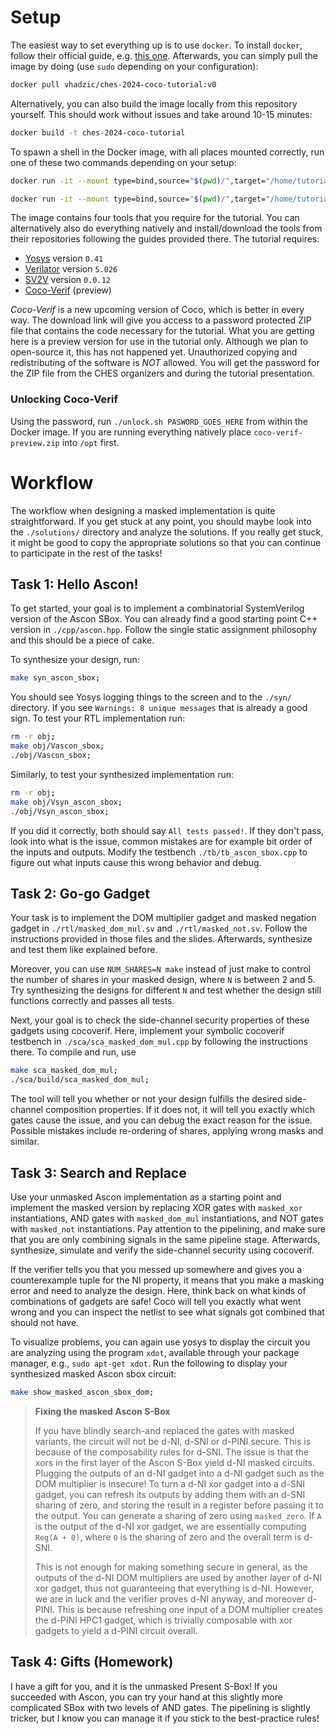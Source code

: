 # Setup

The easiest way to set everything up is to use `docker`. To install `docker`, follow their official guide, e.g. [this one](https://docs.docker.com/engine/install/ubuntu/#install-using-the-repository). Afterwards, you can simply pull the image by doing (use `sudo` depending on your configuration):
```sh
docker pull vhadzic/ches-2024-coco-tutorial:v0
```
Alternatively, you can also build the image locally from this repository yourself. This should work without issues and take around 10-15 minutes:
```sh
docker build -t ches-2024-coco-tutorial
```
To spawn a shell in the Docker image, with all places mounted correctly, run one of these two commands depending on your setup:
```sh
docker run -it --mount type=bind,source="$(pwd)/",target="/home/tutorial/code" vhadzic/ches-2024-coco-tutorial:v0
```
```sh
docker run -it --mount type=bind,source="$(pwd)/",target="/home/tutorial/code" ches-2024-coco-tutorial
```

The image contains four tools that you require for the tutorial. You can alternatively also do everything natively and install/download the tools from their repositories following the guides provided there. The tutorial requires:
- [Yosys](https://github.com/YosysHQ/yosys) version `0.41`
- [Verilator](https://github.com/verilator/verilator) version `5.026`
- [SV2V](https://github.com/zachjs/sv2v) version `0.0.12`
- [Coco-Verif](https://seafile.iaik.tugraz.at/lib/648b82ce-9306-4416-aa3c-24cf8bd415ef/file/coco-verif-preview.zip) (preview)

*Coco-Verif* is a new upcoming version of Coco, which is better in every way. The download link will give you access to a password protected ZIP file that contains the code necessary for the tutorial. What you are getting here is a preview version for use in the tutorial only. Although we plan to open-source it, this has not happened yet. Unauthorized copying and redistributing of the software is *NOT* allowed. You will get the password for the ZIP file from the CHES organizers and during the tutorial presentation.

### Unlocking Coco-Verif

Using the password, run `./unlock.sh PASWORD_GOES_HERE` from within the Docker image. If you are running everything natively place `coco-verif-preview.zip` into `/opt` first.

# Workflow

The workflow when designing a masked implementation is quite straightforward. If you get stuck at any point, you should maybe look into the `./solutions/` directory and analyze the solutions. If you really get stuck, it might be good to copy the appropriate solutions so that you can continue to participate in the rest of the tasks!

## Task 1: Hello Ascon!

To get started, your goal is to implement a combinatorial SystemVerilog version of the Ascon SBox. You can already find a good starting point C++ version in `./cpp/ascon.hpp`. Follow the single static assignment philosophy and this should be a piece of cake.

To synthesize your design, run:
```bash
make syn_ascon_sbox;
```
You should see Yosys logging things to the screen and to the `./syn/` directory. If you see `Warnings: 8 unique messages` that is already a good sign.
To test your RTL implementation run:
```bash
rm -r obj;
make obj/Vascon_sbox;
./obj/Vascon_sbox;
```
Similarly, to test your synthesized implementation run:
```bash
rm -r obj;
make obj/Vsyn_ascon_sbox;
./obj/Vsyn_ascon_sbox;
```
If you did it correctly, both should say `All tests passed!`. If they don't pass, look into what is the issue, common mistakes are for example bit order of the inputs and outputs. Modify the testbench `./tb/tb_ascon_sbox.cpp` to figure out what inputs cause this wrong behavior and debug.

## Task 2: Go-go Gadget

Your task is to implement the DOM multiplier gadget and masked negation gadget in `./rtl/masked_dom_mul.sv` and `./rtl/masked_not.sv`.
Follow the instructions provided in those files and the slides. Afterwards, synthesize and test them like explained before.

Moreover, you can use `NUM_SHARES=N make` instead of just make to control the number of shares in your masked design, where `N` is between 2 and 5. Try synthesizing the designs for different `N` and test whether the design still functions correctly and passes all tests.

Next, your goal is to check the side-channel security properties of these gadgets using cocoverif. Here, implement your symbolic cocoverif testbench in `./sca/sca_masked_dom_mul.cpp` by following the instructions there. To compile and run, use
```bash
make sca_masked_dom_mul;
./sca/build/sca_masked_dom_mul;
```

The tool will tell you whether or not your design fulfills the desired side-channel composition properties. If it does not, it will tell you exactly which gates cause the issue, and you can debug the exact reason for the issue. Possible mistakes include re-ordering of shares, applying wrong masks and similar.

## Task 3: Search and Replace

Use your unmasked Ascon implementation as a starting point and implement the masked version by replacing XOR gates with `masked_xor` instantiations, AND gates with `masked_dom_mul` instantiations, and NOT gates with `masked_not` instantiations. Pay attention to the pipelining, and make sure that you are only combining signals in the same pipeline stage. Afterwards, synthesize, simulate and verify the side-channel security using cocoverif.

If the verifier tells you that you messed up somewhere and gives you a counterexample tuple for the NI property, it means that you make a masking error and need to analyze the design. Here, think back on what kinds of combinations of gadgets are safe! Coco will tell you exactly what went wrong and you can inspect the netlist to see what signals got combined that should not have.

To visualize problems, you can again use yosys to display the circuit you are analyzing using the program `xdot`, available through your package manager, e.g., `sudo apt-get xdot`.
Run the following to display your synthesized masked Ascon sbox circuit:
```bash
make show_masked_ascon_sbox_dom;
```

> **Fixing the masked Ascon S-Box**
>  
> If you have blindly search-and replaced the gates with masked variants, the circuit will not be d-NI, d-SNI or d-PINI secure. This is because of the composability rules for d-SNI. The issue is that the xors in the first layer of the Ascon S-Box yield d-NI masked circuits. Plugging the outputs of an d-NI gadget into a d-NI gadget such as the DOM multiplier is insecure! To turn a d-NI xor gadget into a d-SNI gadget, you can refresh its outputs by adding them with an d-SNI sharing of zero, and storing the result in a register before passing it to the output. You can generate a sharing of zero using `masked_zero`. If `A` is the output of the d-NI xor gadget, we are essentially computing `Reg(A + 0)`, where `0` is the sharing of zero and the overall term is d-SNI.
>
> This is not enough for making something secure in general, as the outputs of the d-NI DOM multipliers are used by another layer of d-NI xor gadget, thus not guaranteeing that everything is d-NI. However, we are in luck and the verifier proves d-NI anyway, and moreover d-PINI. This is because refreshing one input of a DOM multiplier creates the d-PINI HPC1 gadget, which is trivially composable with xor gadgets to yield a d-PINI circuit overall.

## Task 4: Gifts (Homework)

I have a gift for you, and it is the unmasked Present S-Box! If you succeeded with Ascon, you can try your hand at this slightly more complicated SBox with two levels of AND gates. The pipelining is slightly tricker, but I know you can manage it if you stick to the best-practice rules! 
